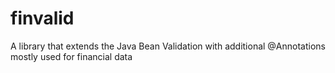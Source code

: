 # finvalid
A library that extends the Java Bean Validation with additional @Annotations mostly used for financial data
